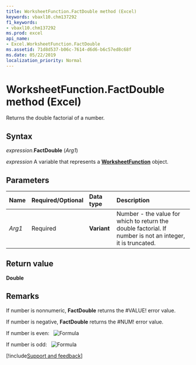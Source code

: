 ```yaml
---
title: WorksheetFunction.FactDouble method (Excel)
keywords: vbaxl10.chm137292
f1_keywords:
- vbaxl10.chm137292
ms.prod: excel
api_name:
- Excel.WorksheetFunction.FactDouble
ms.assetid: 71d8d537-b06c-7614-d6d6-b6c57ed8c68f
ms.date: 05/22/2019
localization_priority: Normal
---
```



# WorksheetFunction.FactDouble method (Excel)

Returns the double factorial of a number.


## Syntax

_expression_.**FactDouble** (_Arg1_)

_expression_ A variable that represents a **[WorksheetFunction](Excel.WorksheetFunction.md)** object.


## Parameters

|Name|Required/Optional|Data type|Description|
|:-----|:-----|:-----|:-----|
| _Arg1_|Required| **Variant**|Number - the value for which to return the double factorial. If number is not an integer, it is truncated.|

## Return value

**Double**


## Remarks

If number is nonnumeric, **FactDouble** returns the #VALUE! error value.
    
If number is negative, **FactDouble** returns the #NUM! error value.
    
If number is even: &nbsp; ![Formula](../images/awffdbl1_ZA06051139.gif)

If number is odd: &nbsp; ![Formula](../images/awffdbl2_ZA06051140.gif)




[!include[Support and feedback](~/includes/feedback-boilerplate.md)]